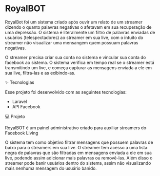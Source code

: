

# RoyalBOT

RoyalBot foi um sistema criado após ouvir um relato de um streamer dizendo o quanto palavras negativas o afetavam em sua recuperação de uma depressão.
O sistema é literalmente um filtro de palavras enviadas de usuários (telespectadores) ao streamer em sua live, com o intuito do streamer não visualizar uma mensangem quem possuam palavras negativas.

O streamer precisa criar sua conta no sistema e vincular sua conta do facebook ao sistema.
O sistema verifica em tempo real se o streamer está transmitindo um live, e começa capturar as mensagens enviada a ele em sua live, filtra-las e as exibindo-as.

✨ Tecnologias

Esse projeto foi desenvolvido com as seguintes tecnologias:
* Laravel
* API Facebook

💻 Projeto
   
RoyalBOT é um painel administrativo criado para auxiliar streamers do Facebook Living 
 
O sistema tem como objetivo filtrar mensagens que possuem palavras de baixo para o streamers em sua live.
O streamer tem acesso a uma lista negra de palavras que são filtradas em mensagens enviada a ele em sua live, podendo assim adicionar mais palavras ou removê-las.
Além disso o streamer pode banir usuários dentro do sistema, assim não visualizando mais nenhuma mensagem do usuário banido. 
